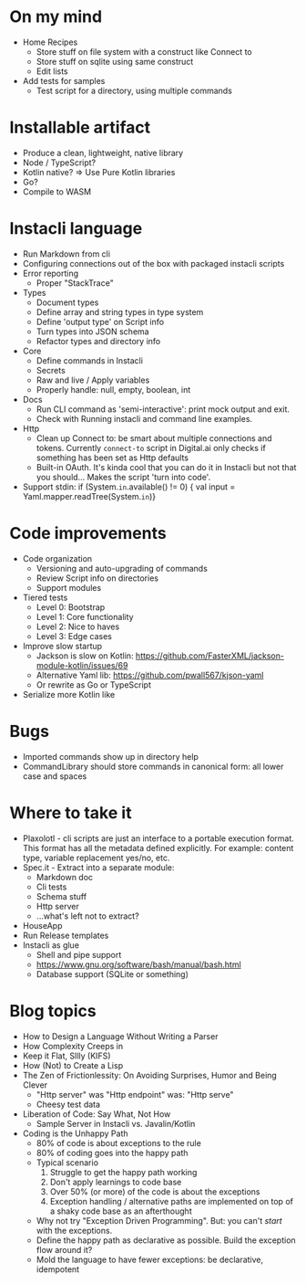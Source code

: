 # On my mind

* Home Recipes
    * Store stuff on file system with a construct like Connect to
    * Store stuff on sqlite using same construct
    * Edit lists
* Add tests for samples
    * Test script for a directory, using multiple commands

# Installable artifact

* Produce a clean, lightweight, native library
* Node / TypeScript?
* Kotlin native? => Use Pure Kotlin libraries
* Go?
* Compile to WASM

# Instacli language

* Run Markdown from cli
* Configuring connections out of the box with packaged instacli scripts
* Error reporting
    * Proper "StackTrace"
* Types
    * Document types
    * Define array and string types in type system
    * Define 'output type' on Script info
    * Turn types into JSON schema
    * Refactor types and directory info
* Core
    * Define commands in Instacli
    * Secrets
    * Raw and live / Apply variables
    * Properly handle: null, empty, boolean, int
* Docs
    * Run CLI command as 'semi-interactive': print mock output and exit.
    * Check with Running instacli and command line examples.
* Http
    * Clean up Connect to: be smart about multiple connections and tokens. Currently `connect-to` script in Digital.ai
      only checks if something has been set as Http defaults
    * Built-in OAuth. It's kinda cool that you can do it in Instacli but not that you should... Makes the script 'turn
      into code'.
* Support stdin:
  if (System.`in`.available() != 0) { val input = Yaml.mapper.readTree(System.`in`)}

# Code improvements

* Code organization
    * Versioning and auto-upgrading of commands
    * Review Script info on directories
    * Support modules
* Tiered tests
    * Level 0: Bootstrap
    * Level 1: Core functionality
    * Level 2: Nice to haves
    * Level 3: Edge cases
* Improve slow startup
    * Jackson is slow on Kotlin: https://github.com/FasterXML/jackson-module-kotlin/issues/69
    * Alternative Yaml lib: https://github.com/pwall567/kjson-yaml
    * Or rewrite as Go or TypeScript
* Serialize more Kotlin like

# Bugs

* Imported commands show up in directory help
* CommandLibrary should store commands in canonical form: all lower case and spaces

# Where to take it

* Plaxolotl - cli scripts are just an interface to a portable execution format. This format has all the metadata defined
  explicitly. For example: content type, variable replacement yes/no, etc.
* Spec.it - Extract into a separate module:
    * Markdown doc
    * Cli tests
    * Schema stuff
    * Http server
    * ...what's left not to extract?
* HouseApp
* Run Release templates
* Instacli as glue
    * Shell and pipe support
    * https://www.gnu.org/software/bash/manual/bash.html
    * Database support (SQLite or something)

# Blog topics

* How to Design a Language Without Writing a Parser
* How Complexity Creeps in
* Keep it Flat, SIlly (KIFS)
* How (Not) to Create a Lisp
* The Zen of Frictionlessity: On Avoiding Surprises, Humor and Being Clever
    * "Http server" was "Http endpoint" was: "Http serve"
    * Cheesy test data
* Liberation of Code: Say What, Not How
    * Sample Server in Instacli vs. Javalin/Kotlin
* Coding is the Unhappy Path
    * 80% of code is about exceptions to the rule
    * 80% of coding goes into the happy path
    * Typical scenario
        1. Struggle to get the happy path working
        2. Don't apply learnings to code base
        3. Over 50% (or more) of the code is about the exceptions
        4. Exception handling / alternative paths are implemented on top of a shaky code base as an afterthought
    * Why not try "Exception Driven Programming". But: you can't _start_ with the exceptions.
    * Define the happy path as declarative as possible. Build the exception flow around it?
    * Mold the language to have fewer exceptions: be declarative, idempotent